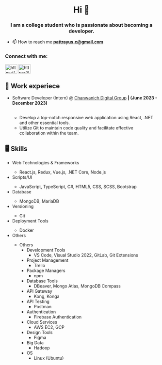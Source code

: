 <h1 align="center">Hi 👋</h1>
<h3 align="center">I am a college student who is passionate about becoming a developer.</h3>

- 📫 How to reach me **pattrayus.c@gmail.com**

<h3 align="left">Connect with me:</h3>
<p align="left">
<a href="https://linkedin.com/in/https://www.linkedin.com/in/pattrayus-chokbunlue-88a7322ab/" target="blank"><img align="center" src="https://raw.githubusercontent.com/rahuldkjain/github-profile-readme-generator/master/src/images/icons/Social/linked-in-alt.svg" alt="https://www.linkedin.com/in/pattrayus-chokbunlue-88a7322ab/" height="30" width="40" /></a>
<a href="https://www.leetcode.com/https://leetcode.com/ice23278/" target="blank"><img align="center" src="https://raw.githubusercontent.com/rahuldkjain/github-profile-readme-generator/master/src/images/icons/Social/leet-code.svg" alt="https://leetcode.com/ice23278/" height="30" width="40" /></a>
</p>

<h2>💼 Work experiece</h2>
<ul>
  <li>Software Developer (Intern) @ <a href="https://www.chanwanich.digital/" target"_blank" rel="noreferrer">Chanwanich Digital Group</a> <b>| (June 2023 - December 2023)</b></li>
  <br/>
  <ul>
    <li>Develop a top-notch responsive web application using React, .NET and other essential tools.</li>
    <li>Utilize Git to maintain code quality and facilitate effective collaboration within the team.</li>
  </ul>
</ul>

<h2>🖥️ Skills</h2>
<ul>
  <li>Web Technologies & Frameworks</li>
  <ul>
    <li>React.js, Redux, Vue.js, .NET Core, Node.js</li>
  </ul>
  <li>Scripts/UI</li>
  <ul>
    <li>JavaScript, TypeScript, C#, HTML5, CSS, SCSS, Bootstrap</li>
  </ul>
  <li>Database</li>
  <ul>
    <li>MongoDB, MariaDB</li>
  </ul>
  <li>Versioning</li>
  <ul>
    <li>Git</li>
  </ul>
  <li>Deployment Tools</li>
  <ul>
    <li>Docker</li>
  </ul>
  <li>Others</li>
  <ul>
    <li>Others
    <ul>
      <li>Development Tools
        <ul>
          <li>VS Code, Visual Studio 2022, GitLab, Git Extensions</li>
        </ul>
      </li>
      <li>Project Management
        <ul>
          <li>Trello</li>
        </ul>
      </li>
      <li>Package Managers
        <ul>
          <li>npm</li>
        </ul>
      </li>
      <li>Database Tools
        <ul>
          <li>DBeaver, Mongo Atlas, MongoDB Compass</li>
        </ul>
      </li>
      <li>API Gateway
        <ul>
          <li>Kong, Konga</li>
        </ul>
      </li>
      <li>API Testing
        <ul>
          <li>Postman</li>
        </ul>
      </li>
      <li>Authentication
        <ul>
          <li>Firebase Authentication</li>
        </ul>
      </li>
      <li>Cloud Services
        <ul>
          <li>AWS EC2, GCP</li>
        </ul>
      </li>
      <li>Design Tools
        <ul>
          <li>Figma</li>
        </ul>
      </li>
      <li>Big Data
        <ul>
          <li>Hadoop</li>
        </ul>
      </li>
      <li>OS
        <ul>
          <li>Linux (Ubuntu)</li>
        </ul>
      </li>
    </ul>
  </li>
  </ul>
</ul>

